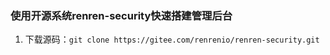 ### 使用开源系统renren-security快速搭建管理后台

1. 下载源码：`git clone https://gitee.com/renrenio/renren-security.git`